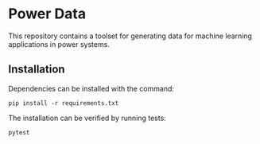 Power Data
==========

This repository contains a toolset for generating data for machine learning applications in power systems.






Installation
------------

Dependencies can be installed with the command:

```console
pip install -r requirements.txt
```

The installation can be verified by running tests:

```console
pytest
```
